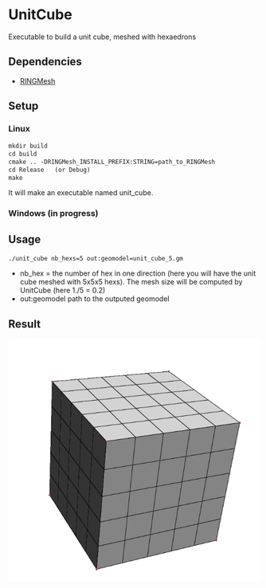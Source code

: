 # UnitCube

Executable to build a unit cube, meshed with hexaedrons

## Dependencies
 * [RINGMesh](https://github.com/ringmesh/RINGMesh)

## Setup

### Linux
```
mkdir build
cd build
cmake .. -DRINGMesh_INSTALL_PREFIX:STRING=path_to_RINGMesh
cd Release   (or Debug)
make
```
It will make an executable named unit_cube.
### Windows (in progress)

## Usage

```
./unit_cube nb_hexs=5 out:geomodel=unit_cube_5.gm
```

 * nb_hex = the number of hex in one direction (here you will have the unit cube meshed with 5x5x5 hexs). The mesh size will be computed by UnitCube (here 1./5 = 0.2)
 * out:geomodel path to the outputed geomodel

##  Result
[<img src="images/cube5x5.png">](images/cube5x5.png)
